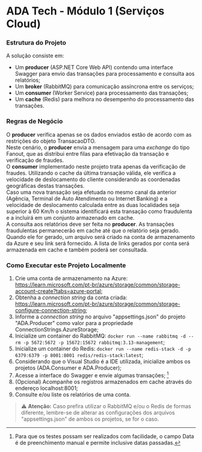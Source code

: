 # ADA Tech - Módulo 1 (Serviços Cloud)

### Estrutura do Projeto
A solução consiste em:
- Um **producer** (ASP.NET Core Web API) contendo uma interface Swagger para envio das transações para processamento e consulta aos relatórios;
- Um **broker** (RabbitMQ) para comunicação assíncrona entre os serviços;
- Um **consumer** (Worker Service) para processamento das transações;
- Um **cache** (Redis) para melhora no desempenho do processamento das transações.

### Regras de Negócio
  O **producer** verifica apenas se os dados enviados estão de acordo com as restrições do objeto TransacaoDTO.\
  Neste cenário, o **producer** envia a mensagem para uma *exchange* do tipo Fanout, que as distribui entre filas para efetivação da transação e verificação de fraudes.\
  O **consumer** implementado neste projeto trata apenas da verificação de fraudes. Utilizando o cache da última transação válida, ele verifica a velocidade de deslocamento do cliente considerando as coordenadas geográficas destas transações.\
  Caso uma nova transação seja efetuada no mesmo canal da anterior (Agência, Terminal de Auto Atendimento ou Internet Banking) e a velocidade de deslocamento calculada entre as duas localidades seja superior à 60 Km/h o sistema identificará esta transação como fraudulenta e a incluirá em um conjunto armazenado em cache.\
  A consulta aos relatórios deve ser feita no **producer**. As transações fraudulentas permanecerão em cache até que o relatório seja gerado. Quando ele for gerado, um arquivo será criado na conta de armazenamento da Azure e seu link será fornecido. A lista de links gerados por conta será armazenada em cache e também poderá ser consultada.

### Como Executar este Projeto Localmente

1. Crie uma conta de armazenamento na Azure: https://learn.microsoft.com/pt-br/azure/storage/common/storage-account-create?tabs=azure-portal;
2. Obtenha a *connection string* da conta criada: https://learn.microsoft.com/pt-br/azure/storage/common/storage-configure-connection-string;
3. Informe a *connection string* no arquivo "appsettings.json" do projeto "ADA.Producer" como valor para a propriedade ConnectionStrings.AzureStorage;
4. Inicialize um container do RabbitMQ: ` docker run --name rabbitmq -d --rm -p 5672:5672 -p 15672:15672 rabbitmq:3.13-management `;
5. Inicialize um container do Redis: ` docker run --name redis-stack -d -p 6379:6379 -p 8001:8001 redis/redis-stack:latest `;
6. Considerando que o Visual Studio é a IDE utilizada, inicialize ambos os projetos (ADA.Consumer e ADA.Producer);
7. Acesse a interface do Swagger e envie algumas transações; [^1]
8. (Opcional) Acompanhe os registros armazenados em cache através do endereço localhost:8001;
9. Consulte e/ou liste os relatórios de uma conta.

> :warning: **Atenção:** Caso prefira utilizar o RabbitMQ e/ou o Redis de formas diferente, lembre-se de alterar as configurações dos arquivos "appsettings.json" de ambos os projetos, se for o caso.

[^1]: Para que os testes possam ser realizados com facilidade, o campo Data é de preenchimento manual e permite inclusive datas passadas.